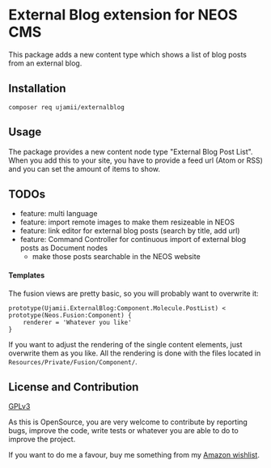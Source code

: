 # External Blog extension for NEOS CMS

This package adds a new content type which shows a list of blog posts from an external blog. 

## Installation

```shell
composer req ujamii/externalblog
```

## Usage

The package provides a new content node type "External Blog Post List". When you add this
to your site, you have to provide a feed url (Atom or RSS) and you can set the amount of items
to show.

## TODOs

- feature: multi language
- feature: import remote images to make them resizeable in NEOS  
- feature: link editor for external blog posts (search by title, add url)
- feature: Command Controller for continuous import of external blog posts as Document nodes
  - make those posts searchable in the NEOS website

#### Templates

The fusion views are pretty basic, so you will probably want to overwrite it:

```neosfusion
prototype(Ujamii.ExternalBlog:Component.Molecule.PostList) < prototype(Neos.Fusion:Component) {
    renderer = 'Whatever you like'
}
```

If you want to adjust the rendering of the single content elements, just overwrite them as you like.
All the rendering is done with the files located in `Resources/Private/Fusion/Component/`.

## License and Contribution

[GPLv3](LICENSE)

As this is OpenSource, you are very welcome to contribute by reporting bugs, improve the code, write tests or
whatever you are able to do to improve the project.

If you want to do me a favour, buy me something from my [Amazon wishlist](https://www.amazon.de/registry/wishlist/2C7LSRMLEAD4F).

